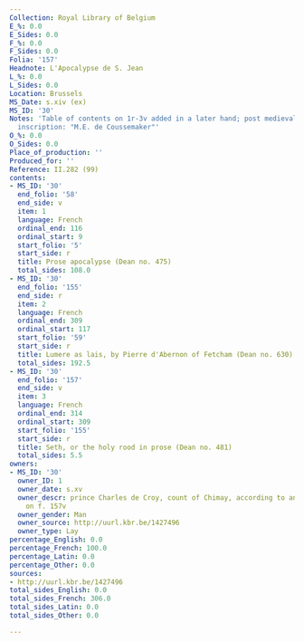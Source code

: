 ```yaml
---
Collection: Royal Library of Belgium
E_%: 0.0
E_Sides: 0.0
F_%: 0.0
F_Sides: 0.0
Folia: '157'
Headnote: L'Apocalypse de S. Jean
L_%: 0.0
L_Sides: 0.0
Location: Brussels
MS_Date: s.xiv (ex)
MS_ID: '30'
Notes: 'Table of contents on 1r-3v added in a later hand; post medieval owner ex-libris
  inscription: "M.E. de Coussemaker"'
O_%: 0.0
O_Sides: 0.0
Place_of_production: ''
Produced_for: ''
Reference: II.282 (99)
contents:
- MS_ID: '30'
  end_folio: '58'
  end_side: v
  item: 1
  language: French
  ordinal_end: 116
  ordinal_start: 9
  start_folio: '5'
  start_side: r
  title: Prose apocalypse (Dean no. 475)
  total_sides: 108.0
- MS_ID: '30'
  end_folio: '155'
  end_side: r
  item: 2
  language: French
  ordinal_end: 309
  ordinal_start: 117
  start_folio: '59'
  start_side: r
  title: Lumere as lais, by Pierre d'Abernon of Fetcham (Dean no. 630)
  total_sides: 192.5
- MS_ID: '30'
  end_folio: '157'
  end_side: v
  item: 3
  language: French
  ordinal_end: 314
  ordinal_start: 309
  start_folio: '155'
  start_side: r
  title: Seth, or the holy rood in prose (Dean no. 481)
  total_sides: 5.5
owners:
- MS_ID: '30'
  owner_ID: 1
  owner_date: s.xv
  owner_descr: prince Charles de Croy, count of Chimay, according to an inscription
    on f. 157v
  owner_gender: Man
  owner_source: http://uurl.kbr.be/1427496
  owner_type: Lay
percentage_English: 0.0
percentage_French: 100.0
percentage_Latin: 0.0
percentage_Other: 0.0
sources:
- http://uurl.kbr.be/1427496
total_sides_English: 0.0
total_sides_French: 306.0
total_sides_Latin: 0.0
total_sides_Other: 0.0

---
```

